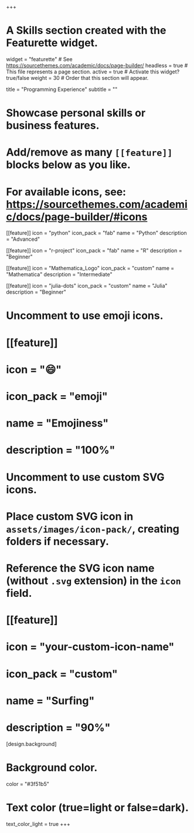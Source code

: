 +++
# A Skills section created with the Featurette widget.
widget = "featurette"  # See https://sourcethemes.com/academic/docs/page-builder/
headless = true  # This file represents a page section.
active = true  # Activate this widget? true/false
weight = 30  # Order that this section will appear.

title = "Programming Experience"
subtitle = ""

# Showcase personal skills or business features.
# 
# Add/remove as many `[[feature]]` blocks below as you like.
# 
# For available icons, see: https://sourcethemes.com/academic/docs/page-builder/#icons

[[feature]]
  icon = "python"
  icon_pack = "fab"
  name = "Python"
  description = "Advanced"
  
[[feature]]
  icon = "r-project"
  icon_pack = "fab"
  name = "R"
  description = "Beginner"
 
 [[feature]]
   icon = "Mathematica_Logo"
   icon_pack = "custom"
   name = "Mathematica"
   description = "Intermediate"
   
 [[feature]]
    icon = "julia-dots"
    icon_pack = "custom"
    name = "Julia"
    description = "Beginner"
   
# Uncomment to use emoji icons.
# [[feature]]
#  icon = ":smile:"
#  icon_pack = "emoji"
#  name = "Emojiness"
#  description = "100%"  

# Uncomment to use custom SVG icons.
# Place custom SVG icon in `assets/images/icon-pack/`, creating folders if necessary.
# Reference the SVG icon name (without `.svg` extension) in the `icon` field.
# [[feature]]
#  icon = "your-custom-icon-name"
#  icon_pack = "custom"
#  name = "Surfing"
#  description = "90%"

[design.background]
  # Background color.
  color = "#3f51b5"
  
  # Text color (true=light or false=dark).
  text_color_light = true
+++
